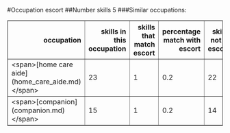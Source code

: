 #Occupation escort
##Number skills 5
###Similar occupations:
<table border="1" class="dataframe">
  <thead>
    <tr style="text-align: right;">
      <th>occupation</th>
      <th>skills in this occupation</th>
      <th>skills that match escort</th>
      <th>percentage match with escort</th>
      <th>skills not in escort</th>
    </tr>
  </thead>
  <tbody>
    <tr>
      <td>&lt;span&gt;[home care aide](home_care_aide.md)&lt;/span&gt;</td>
      <td>23</td>
      <td>1</td>
      <td>0.2</td>
      <td>22</td>
    </tr>
    <tr>
      <td>&lt;span&gt;[companion](companion.md)&lt;/span&gt;</td>
      <td>15</td>
      <td>1</td>
      <td>0.2</td>
      <td>14</td>
    </tr>
  </tbody>
</table>
